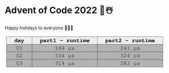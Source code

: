 # Advent of Code 2022 🎄☃️

 Happy holidays to everyone 🎅🎅🎅

![Timings](/timings.png "Optional title")
